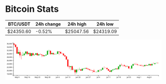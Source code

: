 # Bitcoin Stats

BTC/USDT|24h change|24h high|24h low|
|---|---|---|---|
|$24350.60|-0.52%|$25047.56|$24319.09|

<img src="./chart.svg">
